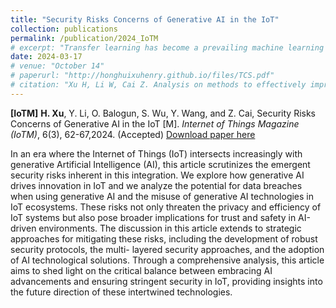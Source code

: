 ```yaml
---
title: "Security Risks Concerns of Generative AI in the IoT"
collection: publications
permalink: /publication/2024_IoTM
# excerpt: "Transfer learning has become a prevailing machine learning technique thanks to its superiority in learning knowledge from limited training data for prediction. In the existing works, collection and collaboration are two major approaches to realize the improvement of transfer learning performance. Even though the effectiveness of these approaches has been validated in extensive experiments, there lacks the support of theoretical analysis. Consequently, how to enhance transfer learning effectively is an open problem. In light of this, in this paper, we thoroughly and deeply study the methods of improving transfer learning performance in order to provide the guidelines for applying transfer learning in real applications. Through our proof process, critical conclusions are drawn to help learn the motivation of implementing collection and collaboration, the performance gap between collection and collaboration, and the impacts of data sharing strategies on transfer learning in collaboration. These conclusions can further build a theoretical foundation for future research on transfer learning."
date: 2024-03-17
# venue: "October 14"
# paperurl: "http://honghuixuhenry.github.io/files/TCS.pdf"
# citation: "Xu H, Li W, Cai Z. Analysis on methods to effectively improve transfer learning performance[J]. Theoretical Computer Science, 2023, 940: 90-107."
---
```


**[IoTM]** **H. Xu**, Y. Li, O. Balogun, S. Wu, Y. Wang, and Z. Cai, Security Risks Concerns of Generative AI in the IoT [M]. _Internet of Things Magazine (IoTM)_, 6(3), 62-67,2024. (Accepted) [Download paper here](http://honghuixuhenry.github.io/files/IoTM.pdf)

In an era where the Internet of Things (IoT) intersects increasingly with generative Artificial Intelligence (AI), this article scrutinizes the emergent security risks inherent in this integration. We explore how generative AI drives innovation in IoT and we analyze the potential for data breaches when using generative AI and the misuse of generative AI technologies in IoT ecosystems. These risks not only threaten the privacy and efficiency of IoT systems but also pose broader implications for trust and safety in AI-driven environments. The discussion in this article extends to strategic approaches for mitigating these risks, including the development of robust security protocols, the multi- layered security approaches, and the adoption of AI technological solutions. Through a comprehensive analysis, this article aims to shed light on the critical balance between embracing AI advancements and ensuring stringent security in IoT, providing insights into the future direction of these intertwined technologies.
